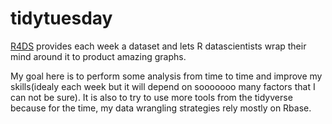 # tidytuesday

[R4DS](https://github.com/rfordatascience) provides each week a dataset and lets R datascientists wrap their mind around it to product amazing graphs.

My goal here is to perform some analysis from time to time and improve my skills(idealy each week but it will depend on sooooooo many factors that I can not be sure). It is also to try to use more tools from the tidyverse because for the time, my data wrangling strategies rely mostly on Rbase.
